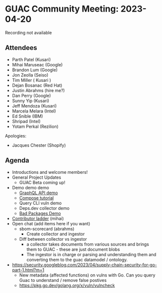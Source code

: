 # GUAC Community Meeting: 2023-04-20

Recording not available

## Attendees

* Parth Patel (Kusari)
* Mihai Maruseac (Google)
* Brandon Lum (Google)
* Jon Zeolla (Seiso)
* Tim Miller ( Kusari )
* Dejan Bosanac (Red Hat)
* Justin Abrahms (hire me?)
* Dan Perry (Google)
* Sunny Yip (Kusari)
* Jeff Mendoza (Kusari)
* Marcela Melara (Intel)
* Ed Snible (IBM)
* Shripad (Intel)
* Yotam Perkal (Rezilion)

Apologies:
* Jacques Chester (Shopify)

## Agenda

* Introductions and welcome members!
* General Project Updates
    * GUAC Beta coming up!
* Demo demo demo
    * [GraphQL API demo](https://github.com/guacsec/guac/blob/main/demo/GraphQL.md)
    * [Compose tutorial](https://github.com/guacsec/guac/blob/main/docs/Compose.md)
    * Query CLI vuln demo
    * Deps.dev collector demo
    * [Bad Packages Demo](https://github.com/guacsec/guac/blob/main/demo/bad_packages.md)
* [Contributor ladder](https://github.com/guacsec/guac/blob/main/CONTRIBUTING.md#contributor-ladder) (mihai)
* Open chat (add items here if you want)
    * sbom-scorecard (abrahms)
        * Create collector and ingestor
    * Diff between collector vs ingestor
        * a collector takes documents from various sources and brings them to GUAC - these are just document blobs
        * The ingestor is in charge or parsing and understanding them and converting them to the guac datamodel / ontology.
* https://security.googleblog.com/2023/04/supply-chain-security-for-go-part-1.html?m=1 
    * New metadata (affected functions) on vulns with Go. Can you query Guac to understand / remove false postives
    * https://pkg.go.dev/golang.org/x/vuln/vulncheck 